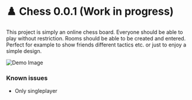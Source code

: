 # ♟️ Chess 0.0.1 (Work in progress)

This project is simply an online chess board. Everyone should be able to play without restriction. Rooms should be able to be created and entered. Perfect for example to show friends different tactics etc. or just to enjoy a simple design.

![Demo Image](https://github.com/user-attachments/assets/e6b5d7da-b1a9-4059-a794-864cc10bd074)

### Known issues
- Only singleplayer

